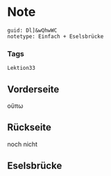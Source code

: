 # Note
```
guid: Dl]&wQhwWC
notetype: Einfach + Eselsbrücke
```

### Tags
```
Lektion33
```

## Vorderseite
οὔπω

## Rückseite
noch nicht

## Eselsbrücke

